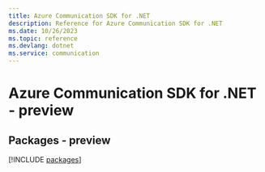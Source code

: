 ```yaml
---
title: Azure Communication SDK for .NET
description: Reference for Azure Communication SDK for .NET
ms.date: 10/26/2023
ms.topic: reference
ms.devlang: dotnet
ms.service: communication
---
```

# Azure Communication SDK for .NET - preview
## Packages - preview
[!INCLUDE [packages](communication-index.md)]